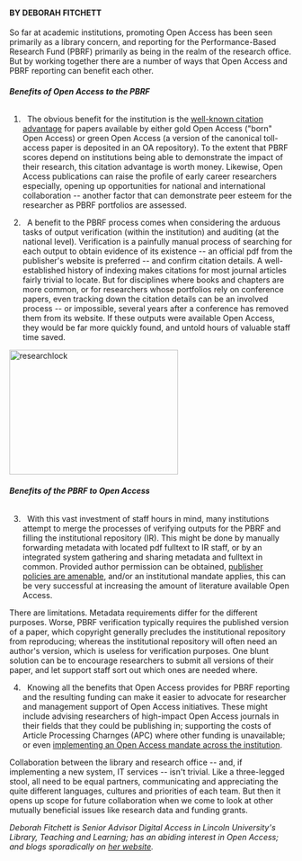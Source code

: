 <html><body><h4><strong>BY DEBORAH FITCHETT</strong></h4>

So far at academic institutions, promoting Open Access has been seen primarily as a library concern, and reporting for the Performance-Based Research Fund (PBRF) primarily as being in the realm of the research office. But by working together there are a number of ways that Open Access and PBRF reporting can benefit each other.

<h6><b>Benefits of Open Access to the PBRF</b></h6>

1.   The obvious benefit for the institution is the <a title="SPARC" href="http://sparceurope.org/oaca/" target="_blank">well-known citation advantage</a> for papers available by either gold Open Access ("born" Open Access) or green Open Access (a version of the canonical toll-access paper is deposited in an OA repository). To the extent that PBRF scores depend on institutions being able to demonstrate the impact of their research, this citation advantage is worth money. Likewise, Open Access publications can raise the profile of early career researchers especially, opening up opportunities for national and international collaboration -- another factor that can demonstrate peer esteem for the researcher as PBRF portfolios are assessed.



2.   A benefit to the PBRF process comes when considering the arduous tasks of output verification (within the institution) and auditing (at the national level). Verification is a painfully manual process of searching for each output to obtain evidence of its existence -- an official pdf from the publisher's website is preferred -- and confirm citation details. A well-established history of indexing makes citations for most journal articles fairly trivial to locate. But for disciplines where books and chapters are more common, or for researchers whose portfolios rely on conference papers, even tracking down the citation details can be an involved process -- or impossible, several years after a conference has removed them from its website. If these outputs were available Open Access, they would be far more quickly found, and untold hours of valuable staff time saved.



<a href="/wp-content/uploads/2014/06/researchlock.png"><img class="alignnone size-medium wp-image-96" src="/wp-content/uploads/2014/06/researchlock-300x222.png" alt="researchlock" width="300" height="222"></a>

<h6><b>Benefits of the PBRF to Open Access</b></h6>

3.   With this vast investment of staff hours in mind, many institutions attempt to merge the processes of verifying outputs for the PBRF and filling the institutional repository (IR). This might be done by manually forwarding metadata with located pdf fulltext to IR staff, or by an integrated system gathering and sharing metadata and fulltext in common. Provided author permission can be obtained, <a title="Sherpa" href="http://www.sherpa.ac.uk/romeo/" target="_blank">publisher policies are amenable</a>, and/or an institutional mandate applies, this can be very successful at increasing the amount of literature available Open Access.



There are limitations. Metadata requirements differ for the different purposes. Worse, PBRF verification typically requires the published version of a paper, which copyright generally precludes the institutional repository from reproducing; whereas the institutional repository will often need an author's version, which is useless for verification purposes. One blunt solution can be to encourage researchers to submit all versions of their paper, and let support staff sort out which ones are needed where.



4.   Knowing all the benefits that Open Access provides for PBRF reporting and the resulting funding can make it easier to advocate for researcher and management support of Open Access initiatives. These might include advising researchers of high-impact Open Access journals in their fields that they could be publishing in; supporting the costs of Article Processing Charnges (APC) where other funding is unavailable; or even <a title="Harvard" href="http://cyber.law.harvard.edu/hoap/Good_practices_for_university_open-access_policies" target="_blank">implementing an Open Access mandate across the institution</a>.



Collaboration between the library and research office -- and, if implementing a new system, IT services -- isn't trivial. Like a three-legged stool, all need to be equal partners, communicating and appreciating the quite different languages, cultures and priorities of each team. But then it opens up scope for future collaboration when we come to look at other mutually beneficial issues like research data and funding grants.



<i>Deborah Fitchett is Senior Advisor Digital Access in Lincoln University's Library, Teaching and Learning; has an abiding interest in Open Access; and blogs sporadically on </i><a title="Deborah Fitchett" href="http://www.deborahfitchett.com/blog/" target="_blank"><i>her website</i></a><i>.</i></body></html>